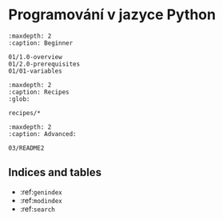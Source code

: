 # Programování v jazyce Python

```{toctree}
:maxdepth: 2
:caption: Beginner

01/1.0-overview
01/2.0-prerequisites
01/01-variables
```

```{toctree}
:maxdepth: 2
:caption: Recipes
:glob:

recipes/* 

```

```{toctree}
:maxdepth: 2
:caption: Advanced:

03/README2
```

## Indices and tables

* :ref:`genindex`
* :ref:`modindex`
* :ref:`search`
